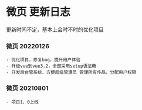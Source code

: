 # 微页 更新日志

更新时间不定，基本上会时不时的优化项目

### 微页 20220126

```
- 优化项目，修复bug，提升用户体验
- 升级vue到vue3.2，全部采用setup语法糖
- 开发后台管系统，方便超级管理员 管理所有作品，分配用户权限
```

### 微页 20210801

```
- 项目1、0上线
```
